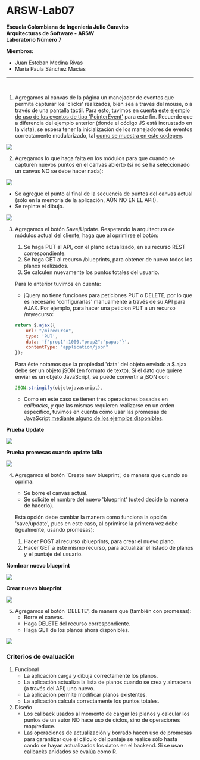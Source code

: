 # ARSW-Lab07

**Escuela Colombiana de Ingeniería Julio Garavito**  
**Arquitecturas de Software - ARSW**  
**Laboratorio Número 7**

**Miembros:**
- Juan Esteban Medina Rivas
- María Paula Sánchez Macías

---

<br>

1. Agregamos al canvas de la página un manejador de eventos que permita capturar los 'clicks' realizados, bien sea a través del mouse, o a través de una pantalla táctil. Para esto, tuvimos en cuenta [este ejemplo de uso de los eventos de tipo 'PointerEvent'](https://mobiforge.com/design-development/html5-pointer-events-api-combining-touch-mouse-and-pen) para este fin. Recuerde que a diferencia del ejemplo anterior (donde el código JS está incrustado en la vista), se espera tener la inicialización de los manejadores de eventos correctamente modularizado, tal [como se muestra en este codepen](https://codepen.io/hcadavid/pen/BwWbrw).

<img src="img/1 CaptureClick.png">

<br>

2. Agregamos lo que haga falta en los módulos para que cuando se capturen nuevos puntos en el canvas abierto (si no se ha seleccionado un canvas NO se debe hacer nada):

<img src="img/2.0 HiddenCanvas.png">

<br>

* Se agregue el punto al final de la secuencia de puntos del canvas actual (sólo en la memoria de la aplicación, AÚN NO EN EL API!).
* Se repinte el dibujo.

<img src="img/2.1 PaintPoints.png">

<br>

3. Agregamos el botón Save/Update. Respetando la arquitectura de módulos actual del cliente, haga que al oprimirse el botón:
	1. Se haga PUT al API, con el plano actualizado, en su recurso REST correspondiente.
	2. Se haga GET al recurso /blueprints, para obtener de nuevo todos los planos realizados.
	3. Se calculen nuevamente los puntos totales del usuario.

	Para lo anterior tuvimos en cuenta:

	* jQuery no tiene funciones para peticiones PUT o DELETE, por lo que es necesario 'configurarlas' manualmente a través de su API para AJAX. Por ejemplo, para hacer una peticion PUT a un recurso /myrecurso:

	```javascript
    return $.ajax({
        url: "/mirecurso",
        type: 'PUT',
        data: '{"prop1":1000,"prop2":"papas"}',
        contentType: "application/json"
    });
    
	```
	Para éste notamos que la propiedad 'data' del objeto enviado a $.ajax debe ser un objeto jSON (en formato de texto). Si el dato que quiere enviar es un objeto JavaScript, se puede convertir a jSON con:
	
	```javascript
	JSON.stringify(objetojavascript),
	```
	* Como en este caso se tienen tres operaciones basadas en _callbacks_, y que las mismas requieren realizarse en un orden específico, tuvimos en cuenta cómo usar las promesas de JavaScript [mediante alguno de los ejemplos disponibles](http://codepen.io/hcadavid/pen/jrwdgK).

**Prueba Update**

<img src="img/3.1 successfulUpdate.png">

<br>

**Prueba promesas cuando update falla**

<img src="img/3.2 failedUpdate.png">

<br>

4. Agregamos el botón 'Create new blueprint', de manera que cuando se oprima: 
	* Se borre el canvas actual.
	* Se solicite el nombre del nuevo 'blueprint' (usted decide la manera de hacerlo).
	
	Esta opción debe cambiar la manera como funciona la opción 'save/update', pues en este caso, al oprimirse la primera vez debe (igualmente, usando promesas):

	1. Hacer POST al recurso /blueprints, para crear el nuevo plano.
	2. Hacer GET a este mismo recurso, para actualizar el listado de planos y el puntaje del usuario.

**Nombrar nuevo blueprint**

<img src="img/4.1 nameNewBp.png">

<br>

**Crear nuevo blueprint**

<img src="img/4.2 createBp.png">

<br>

5. Agregamos el botón 'DELETE', de manera que (también con promesas):
	* Borre el canvas.
	* Haga DELETE del recurso correspondiente.
	* Haga GET de los planos ahora disponibles.

<img src="img/5. deleteBp.png">

### Criterios de evaluación

1. Funcional
	* La aplicación carga y dibuja correctamente los planos.
	* La aplicación actualiza la lista de planos cuando se crea y almacena (a través del API) uno nuevo.
	* La aplicación permite modificar planos existentes.
	* La aplicación calcula correctamente los puntos totales.
2. Diseño
	* Los callback usados al momento de cargar los planos y calcular los puntos de un autor NO hace uso de ciclos, sino de operaciones map/reduce.
	* Las operaciones de actualización y borrado hacen uso de promesas para garantizar que el cálculo del puntaje se realice sólo hasta cando se hayan actualizados los datos en el backend. Si se usan callbacks anidados se evalúa como R.
	